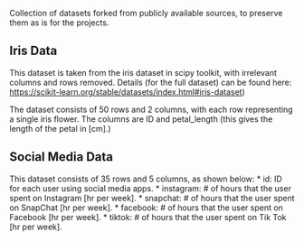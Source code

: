 Collection of datasets forked from publicly available sources, to preserve them as is for the projects.

## Iris Data
This dataset is taken from the iris dataset in scipy toolkit, with irrelevant columns and rows removed. Details (for the full dataset) can be found here: https://scikit-learn.org/stable/datasets/index.html#iris-dataset)

The dataset consists of 50 rows and 2 columns, with each row representing a single iris flower. The columns are ID and petal_length (this gives the length of the petal in [cm].)

## Social Media Data
This dataset consists of 35 rows and 5 columns, as shown below:
    * id: ID for each user using social media apps.
    * instagram: # of hours that the user spent on Instagram [hr per week].
    * snapchat: # of hours that the user spent on SnapChat [hr per week].
    * facebook: # of hours that the user spent on Facebook [hr per week].
    * tiktok: # of hours that the user spent on Tik Tok [hr per week].
